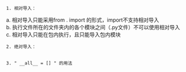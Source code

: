     1. 相对导入：
a. 相对导入只能采用from . import 的形式，import不支持相对导入  
b. 执行文件所在的文件夹内的各个模块之间（.py文件）不可以使用相对导入  
c. 相对导入只能在包内执行，且只能导入包内模块

    2. 绝对导入：


    3. " __all__ = [] " 的用法

